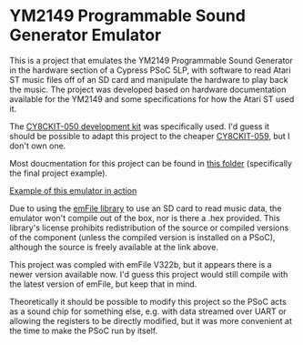# YM2149 Programmable Sound Generator Emulator

This is a project that emulates the YM2149 Programmable Sound Generator in the hardware section of a Cypress PSoC 5LP, with software to read Atari ST music files off of an SD card and manipulate the hardware to play back the music. The project was developed based on hardware documentation available for the YM2149 and some specifications for how the Atari ST used it.

The [CY8CKIT-050 development kit](https://www.cypress.com/documentation/development-kitsboards/cy8ckit-050-psoc-5lp-development-kit) was specifically used. I'd guess it should be possible to adapt this project to the cheaper [CY8CKIT-059](https://www.cypress.com/documentation/development-kitsboards/cy8ckit-059-psoc-5lp-prototyping-kit-onboard-programmer-and), but I don't own one.

Most doucmentation for this project can be found in [this folder](../../Course/Final) (specifically the final project example).

[Example of this emulator in action](https://www.youtube.com/watch?v=B2MvwRQ0q_I)

Due to using the [emFile library](https://www.cypress.com/documentation/component-datasheets/file-system-library-emfile) to use an SD card to read music data, the emulator won't compile out of the box, nor is there a .hex provided. This library's license prohibits redistribution of the source or compiled versions of the component (unless the compiled version is installed on a PSoC), although the source is freely available at the link above.

This project was compled with emFile V322b, but it appears there is a newer version available now. I'd guess this project would still compile with the latest version of emFile, but keep that in mind.

Theoretically it should be possible to modify this project so the PSoC acts as a sound chip for something else, e.g. with data streamed over UART or allowing the registers to be directly modified, but it was more convenient at the time to make the PSoC run by itself.
